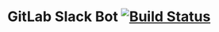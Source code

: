 # GitLab Slack Bot [![Build Status](https://travis-ci.org/mpdeimos/gitlab-slackbot.svg?branch=master)](https://travis-ci.org/mpdeimos/gitlab-slackbot)

